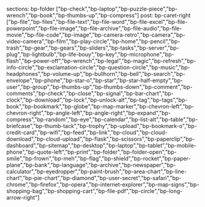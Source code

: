 sections: bp-folder ["bp-check","bp-laptop","bp-puzzle-piece","bp-wrench","bp-book","bp-thumbs-up","bp-compress"]
post: bp-caret-right ["bp-file","bp-files","bp-file-text","bp-file-word","bp-file-excel","bp-file-powerpoint","bp-file-image","bp-file-archive","bp-file-audio","bp-file-movie","bp-file-code","bp-image","bp-camera-retro","bp-camera","bp-video-camera","bp-film","bp-play-circle","bp-home","bp-pencil","bp-trash","bp-gear","bp-gears","bp-sliders","bp-tasks","bp-server","bp-plug","bp-lightbulb","bp-life-bouy","bp-key","bp-microphone","bp-flash","bp-power-off","bp-wrench","bp-legal","bp-magic","bp-refresh","bp-info-circle","bp-exclamation-circle","bp-question-circle","bp-music","bp-headphones","bp-volume-up","bp-bullhorn","bp-bell","bp-search","bp-envelope","bp-phone","bp-star-o","bp-star","bp-star-half-empty","bp-user","bp-group","bp-thumbs-up","bp-thumbs-down","bp-comment","bp-comments","bp-check","bp-close","bp-signal","bp-bar-chart","bp-clock","bp-download","bp-lock","bp-unlock-alt","bp-tag","bp-tags","bp-book","bp-bookmark","bp-globe","bp-map-marker","bp-chevron-left","bp-chevron-right","bp-angle-left","bp-angle-right","bp-expand","bp-compress","bp-random","bp-eye","bp-calendar","bp-list-alt","bp-table","bp-briefcase","bp-thumb-tack","bp-trophy","bp-upload","bp-bookmark-o","bp-credit-card","bp-wifi","bp-feed","bp-link","bp-cloud","bp-cloud-download","bp-cloud-upload","bp-flask","bp-scissors","bp-paperclip","bp-dashboard","bp-sitemap","bp-desktop","bp-laptop","bp-tablet","bp-mobile-phone","bp-quote-left","bp-print","bp-folder","bp-folder-open","bp-smile","bp-frown","bp-meh","bp-flag","bp-shield","bp-rocket","bp-paper-plane","bp-bank","bp-language","bp-archive","bp-newspaper","bp-calculator","bp-eyedropper","bp-paint-brush","bp-area-chart","bp-line-chart","bp-pie-chart","bp-diamond","bp-user-secret","bp-safari","bp-chrome","bp-firefox","bp-opera","bp-internet-explorer","bp-map-signs","bp-shopping-bag","bp-shopping-cart","bp-file-pdf","bp-circle","bp-long-arrow-right"]
